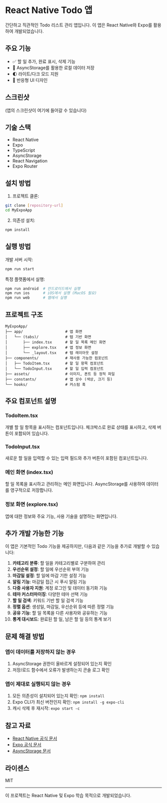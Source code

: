 # React Native Todo 앱

간단하고 직관적인 Todo 리스트 관리 앱입니다. 이 앱은 React Native와 Expo를 활용하여 개발되었습니다.

## 주요 기능

- ✅ 할 일 추가, 완료 표시, 삭제 기능
- 💾 AsyncStorage를 활용한 로컬 데이터 저장
- 🌓 라이트/다크 모드 지원
- 📱 반응형 UI 디자인

## 스크린샷

(앱의 스크린샷이 여기에 들어갈 수 있습니다)

## 기술 스택

- React Native
- Expo
- TypeScript
- AsyncStorage
- React Navigation
- Expo Router

## 설치 방법

1. 프로젝트 클론:
```bash
git clone [repository-url]
cd MyExpoApp
```

2. 의존성 설치:
```bash
npm install
```

## 실행 방법

개발 서버 시작:
```bash
npm run start
```

특정 플랫폼에서 실행:
```bash
npm run android  # 안드로이드에서 실행
npm run ios      # iOS에서 실행 (MacOS 필요)
npm run web      # 웹에서 실행
```

## 프로젝트 구조

```
MyExpoApp/
├── app/                   # 앱 화면
│   └── (tabs)/            # 탭 기반 화면
│       ├── index.tsx      # 할 일 목록 메인 화면
│       ├── explore.tsx    # 앱 정보 화면
│       └── _layout.tsx    # 탭 레이아웃 설정
├── components/            # 재사용 가능한 컴포넌트
│   ├── TodoItem.tsx       # 할 일 항목 컴포넌트
│   └── TodoInput.tsx      # 할 일 입력 컴포넌트
├── assets/                # 이미지, 폰트 등 정적 파일
├── constants/             # 앱 상수 (색상, 크기 등)
└── hooks/                 # 커스텀 훅
```

## 주요 컴포넌트 설명

### TodoItem.tsx
개별 할 일 항목을 표시하는 컴포넌트입니다. 체크박스로 완료 상태를 표시하고, 삭제 버튼이 포함되어 있습니다.

### TodoInput.tsx
새로운 할 일을 입력할 수 있는 입력 필드와 추가 버튼이 포함된 컴포넌트입니다.

### 메인 화면 (index.tsx)
할 일 목록을 표시하고 관리하는 메인 화면입니다. AsyncStorage를 사용하여 데이터를 영구적으로 저장합니다.

### 정보 화면 (explore.tsx)
앱에 대한 정보와 주요 기능, 사용 기술을 설명하는 화면입니다.

## 추가 개발 가능한 기능

이 앱은 기본적인 Todo 기능을 제공하지만, 다음과 같은 기능을 추가로 개발할 수 있습니다:

1. **카테고리 분류**: 할 일을 카테고리별로 구분하여 관리
2. **우선순위 설정**: 할 일에 우선순위 부여 기능
3. **마감일 설정**: 할 일에 마감 기한 설정 기능
4. **알림 기능**: 마감일 접근 시 푸시 알림 기능
5. **다중 사용자 지원**: 계정 로그인 및 데이터 동기화 기능
6. **테마 커스터마이징**: 다양한 테마 선택 기능
7. **할 일 검색**: 키워드 기반 할 일 검색 기능
8. **정렬 옵션**: 생성일, 마감일, 우선순위 등에 따른 정렬 기능
9. **공유 기능**: 할 일 목록을 다른 사용자와 공유하는 기능
10. **통계 대시보드**: 완료된 할 일, 남은 할 일 등의 통계 보기

## 문제 해결 방법

### 앱이 데이터를 저장하지 않는 경우
1. AsyncStorage 권한이 올바르게 설정되어 있는지 확인
2. 저장/로드 함수에서 오류가 발생하는지 콘솔 로그 확인

### 앱이 제대로 실행되지 않는 경우
1. 모든 의존성이 설치되어 있는지 확인: `npm install`
2. Expo CLI가 최신 버전인지 확인: `npm install -g expo-cli`
3. 캐시 삭제 후 재시작: `expo start -c`

## 참고 자료

- [React Native 공식 문서](https://reactnative.dev/docs/getting-started)
- [Expo 공식 문서](https://docs.expo.dev/)
- [AsyncStorage 문서](https://react-native-async-storage.github.io/async-storage/docs/usage/)

## 라이센스

MIT

---

이 프로젝트는 React Native 및 Expo 학습 목적으로 개발되었습니다.
